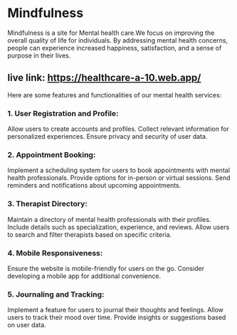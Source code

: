 #  Mindfulness 

Mindfulness is a site for Mental health care.We focus on improving the overall quality of life for individuals.
By addressing mental health concerns, people can experience increased happiness, satisfaction, and a sense of purpose in their lives.

## live link:  https://healthcare-a-10.web.app/

Here are some features and functionalities of our mental health services:



### 1. User Registration and Profile:

Allow users to create accounts and profiles.
Collect relevant information for personalized experiences.
Ensure privacy and security of user data.

 
### 2. Appointment Booking:
Implement a scheduling system for users to book appointments with mental health professionals.
Provide options for in-person or virtual sessions.
Send reminders and notifications about upcoming appointments.

### 3. Therapist Directory:
Maintain a directory of mental health professionals with their profiles.
Include details such as specialization, experience, and reviews.
Allow users to search and filter therapists based on specific criteria.

### 4. Mobile Responsiveness:
Ensure the website is mobile-friendly for users on the go.
Consider developing a mobile app for additional convenience.

### 5. Journaling and Tracking:
Implement a feature for users to journal their thoughts and feelings.
Allow users to track their mood over time.
Provide insights or suggestions based on user data.
